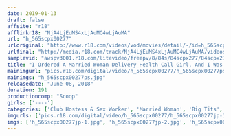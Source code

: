 ```yaml
---
date: 2019-01-13
draft: false
affsite: "r18"
afflinkr18: "NjA4LjEuMS4xLjAuMC4wLjAuMA"
url: "h_565scpx00277"
urloriginal: "http://www.r18.com/videos/vod/movies/detail/-/id=h_565scpx00277"
urlfinal: "http://media.r18.com/track/NjA4LjEuMS4xLjAuMC4wLjAuMA/videos/vod/movies/detail/-/id=h_565scpx00277"
samplevid: "awspv3001.r18.com/litevideo/freepv/8/84s/84scpx277/84scpx277_dmb_w.mp4"
title: "I Ordered A Married Woman Delivery Health Call Girl, And I Was Surprised To Meet The Boss's Wife! And She Was An Ultra Neat And Clean Beautiful Woman! This Was Her First Day On The Job, So I Pretended To Teach Her How To Pussy Grind Me, But Then I Slipped My Dick Right In! These Unfaithful Housewives Are Going Cum Crazy For Their Husbands' Employees' Young And Hard Cocks! 'Please Stop!' She Was About To Faint From Spasmic Ecstasy, But I Kept On Pumping Her Relentlessly Until I Got Creampie Raw Footage Satisfaction!"
mainimgurl: "pics.r18.com/digital/video/h_565scpx00277/h_565scpx00277ps.jpg"
mainimgs: "h_565scpx00277ps.jpg"
releasedate: "June 08, 2018"
duration: 191
productioncomp: "Scoop"
girls: ['----']
categories: ['Club Hostess & Sex Worker', 'Married Woman', 'Big Tits', 'Cheating Wife', 'Creampie', 'Hi-Def']
imgurls: ['pics.r18.com/digital/video/h_565scpx00277/h_565scpx00277jp-1.jpg', 'pics.r18.com/digital/video/h_565scpx00277/h_565scpx00277jp-2.jpg', 'pics.r18.com/digital/video/h_565scpx00277/h_565scpx00277jp-3.jpg', 'pics.r18.com/digital/video/h_565scpx00277/h_565scpx00277jp-4.jpg', 'pics.r18.com/digital/video/h_565scpx00277/h_565scpx00277jp-5.jpg', 'pics.r18.com/digital/video/h_565scpx00277/h_565scpx00277jp-6.jpg', 'pics.r18.com/digital/video/h_565scpx00277/h_565scpx00277jp-7.jpg', 'pics.r18.com/digital/video/h_565scpx00277/h_565scpx00277jp-8.jpg', 'pics.r18.com/digital/video/h_565scpx00277/h_565scpx00277jp-9.jpg', 'pics.r18.com/digital/video/h_565scpx00277/h_565scpx00277jp-10.jpg', 'pics.r18.com/digital/video/h_565scpx00277/h_565scpx00277jp-11.jpg', 'pics.r18.com/digital/video/h_565scpx00277/h_565scpx00277jp-12.jpg', 'pics.r18.com/digital/video/h_565scpx00277/h_565scpx00277jp-13.jpg', 'pics.r18.com/digital/video/h_565scpx00277/h_565scpx00277jp-14.jpg', 'pics.r18.com/digital/video/h_565scpx00277/h_565scpx00277jp-15.jpg', 'pics.r18.com/digital/video/h_565scpx00277/h_565scpx00277jp-16.jpg', 'pics.r18.com/digital/video/h_565scpx00277/h_565scpx00277jp-17.jpg', 'pics.r18.com/digital/video/h_565scpx00277/h_565scpx00277jp-18.jpg', 'pics.r18.com/digital/video/h_565scpx00277/h_565scpx00277jp-19.jpg', 'pics.r18.com/digital/video/h_565scpx00277/h_565scpx00277jp-20.jpg']
imgs: ['h_565scpx00277jp-1.jpg', 'h_565scpx00277jp-2.jpg', 'h_565scpx00277jp-3.jpg', 'h_565scpx00277jp-4.jpg', 'h_565scpx00277jp-5.jpg', 'h_565scpx00277jp-6.jpg', 'h_565scpx00277jp-7.jpg', 'h_565scpx00277jp-8.jpg', 'h_565scpx00277jp-9.jpg', 'h_565scpx00277jp-10.jpg', 'h_565scpx00277jp-11.jpg', 'h_565scpx00277jp-12.jpg', 'h_565scpx00277jp-13.jpg', 'h_565scpx00277jp-14.jpg', 'h_565scpx00277jp-15.jpg', 'h_565scpx00277jp-16.jpg', 'h_565scpx00277jp-17.jpg', 'h_565scpx00277jp-18.jpg', 'h_565scpx00277jp-19.jpg', 'h_565scpx00277jp-20.jpg']
---
```

